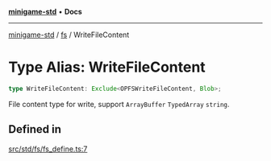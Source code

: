 [**minigame-std**](../../../README.md) • **Docs**

***

[minigame-std](../../../README.md) / [fs](../README.md) / WriteFileContent

# Type Alias: WriteFileContent

```ts
type WriteFileContent: Exclude<OPFSWriteFileContent, Blob>;
```

File content type for write, support `ArrayBuffer` `TypedArray` `string`.

## Defined in

[src/std/fs/fs\_define.ts:7](https://github.com/JiangJie/minigame-std/blob/d842b492eda479274cfeb38a06f4c4255b5493bc/src/std/fs/fs_define.ts#L7)
